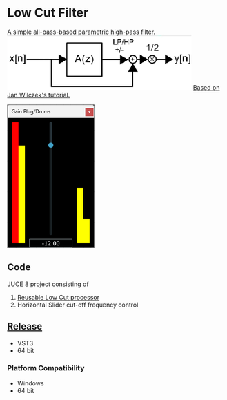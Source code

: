 # Low Cut Filter
 A simple all-pass-based parametric high-pass filter.
 ![Signal Chain](https://github.com/ethandjoseph/Low-Cut-Filter/blob/main/hiPassLoPass%20sigChain.png)
 [Based on Jan Wilczek's tutorial.](https://thewolfsound.com/lowpass-highpass-filter-plugin-with-juce/)

![Low Cut screenshot](https://github.com/ethandjoseph/Gain-Plug/blob/main/GainPlugScreenshot.png)

## Code
JUCE 8 project consisting of
1. [Reusable Low Cut processor]([https://github.com/ethandjoseph/Gain-Plug/blob/main/Source/Gain.cpp](https://github.com/ethandjoseph/Low-Cut-Filter/blob/main/lowCut%20plugDoc.png))
2. Horizontal Slider cut-off frequency control

## [Release](https://github.com/ethandjoseph/Gain-Plug/releases/tag/v0.1)
- VST3
- 64 bit

### Platform Compatibility
- Windows
- 64 bit

